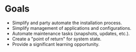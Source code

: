 # Goals

- Simplify and party automate the installation process.
- Simplify management of applications and configurations.
- Automate maintenance tasks (snapshots, updates, etc.).
- Create a "point of return" for system state.
- Provide a significant learning opportunity.
